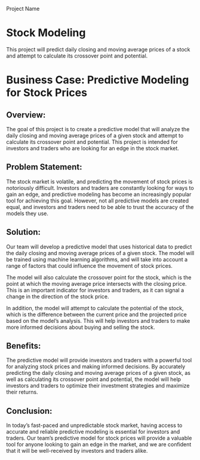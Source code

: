 Project Name
# Stock Modeling
This project will predict daily closing and moving average prices of a stock and attempt to calculate its crossover point and potential.

# Business Case: Predictive Modeling for Stock Prices

## Overview:
The goal of this project is to create a predictive model that will analyze the daily closing and moving average prices of a given stock and attempt to calculate its crossover point and potential. This project is intended for investors and traders who are looking for an edge in the stock market.

## Problem Statement:
The stock market is volatile, and predicting the movement of stock prices is notoriously difficult. Investors and traders are constantly looking for ways to gain an edge, and predictive modeling has become an increasingly popular tool for achieving this goal. However, not all predictive models are created equal, and investors and traders need to be able to trust the accuracy of the models they use.

## Solution:
Our team will develop a predictive model that uses historical data to predict the daily closing and moving average prices of a given stock. The model will be trained using machine learning algorithms, and will take into account a range of factors that could influence the movement of stock prices.

The model will also calculate the crossover point for the stock, which is the point at which the moving average price intersects with the closing price. This is an important indicator for investors and traders, as it can signal a change in the direction of the stock price.

In addition, the model will attempt to calculate the potential of the stock, which is the difference between the current price and the projected price based on the model’s analysis. This will help investors and traders to make more informed decisions about buying and selling the stock.

## Benefits:
The predictive model will provide investors and traders with a powerful tool for analyzing stock prices and making informed decisions. By accurately predicting the daily closing and moving average prices of a given stock, as well as calculating its crossover point and potential, the model will help investors and traders to optimize their investment strategies and maximize their returns.

## Conclusion:
In today’s fast-paced and unpredictable stock market, having access to accurate and reliable predictive modeling is essential for investors and traders. Our team’s predictive model for stock prices will provide a valuable tool for anyone looking to gain an edge in the market, and we are confident that it will be well-received by investors and traders alike.